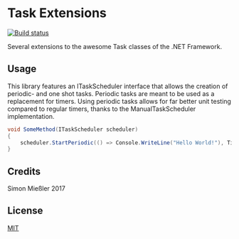 # Task Extensions

[![Build status](https://ci.appveyor.com/api/projects/status/t70n74bkqoyf7ktc?svg=true)](https://ci.appveyor.com/project/Kittyfisto/system-threading-tasks-extensions)

Several extensions to the awesome Task classes of the .NET Framework.

## Usage

This library features an ITaskScheduler interface that allows the creation of periodic- and one shot tasks.
Periodic tasks are meant to be used as a replacement for timers. Using periodic tasks allows for far better unit testing
compared to regular timers, thanks to the ManualTaskScheduler implementation.

```csharp
void SomeMethod(ITaskScheduler scheduler)
{
	scheduler.StartPeriodic(() => Console.WriteLine("Hello World!"), TimeSpan.FromSeconds(1));
}
```

## Credits

Simon Mießler 2017

## License

[MIT](http://opensource.org/licenses/MIT)
